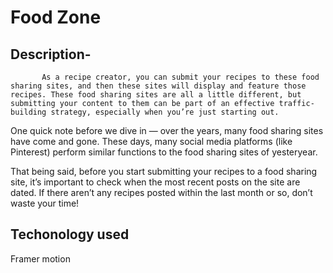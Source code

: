 # Food Zone

## Description-

           As a recipe creator, you can submit your recipes to these food sharing sites, and then these sites will display and feature those recipes. These food sharing sites are all a little different, but submitting your content to them can be part of an effective traffic-building strategy, especially when you’re just starting out.

One quick note before we dive in — over the years, many food sharing sites have come and gone. These days, many social media platforms (like Pinterest) perform similar functions to the food sharing sites of yesteryear.

That being said, before you start submitting your recipes to a food sharing site, it’s important to check when the most recent posts on the site are dated. If there aren’t any recipes posted within the last month or so, don’t waste your time!




## Techonology used 

   Framer motion
